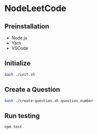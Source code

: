 # NodeLeetCode

## Preinstallation
- Node.js
- Yarn
- VSCode

## Initialize
``` bash
bash ./init.sh
```

## Create a Question
``` bash
bash ./create-question.sh question_number
```

## Run testing
``` bash
npm test
```